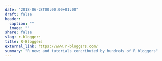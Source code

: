 ```yaml
---
date: "2018-06-28T00:00:00+01:00"
draft: false
header:
  caption: ""
  image: ""
share: false
slag: r-bloggers
title: R-Bloggers
external_link: https://www.r-bloggers.com/
summary: "R news and tutorials contributed by hundreds of R bloggers"
---
```

